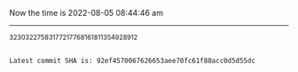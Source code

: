 Now the time is 2022-08-05 08:44:46 am

---

<small>32303227583177217768161811354928912</small>

```txt

Latest commit SHA is: 92ef4570067626653aee70fc61f80acc0d5d55dc
```
